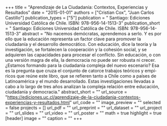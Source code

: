 +++
title = "Aprendizaje de La Ciudadanía: Contextos, Experiencias y Resultados"
date = "2015-01-01"
authors = ["Cristian Cox", "Juan Carlos Castillo"]
publication_types = ["5"]
publication = " Santiago: Ediciones Universidad Católica de Chile. ISBN: 978-956-14-1513-3"
publication_short = " Santiago: Ediciones Universidad Católica de Chile. ISBN: 978-956-14-1513-3"
abstract = "No nacemos demócratas, aprendemos a serlo. Y es por ello que la educación representa un factor clave para promover la ciudadaní­a y el desarrollo democrático. Con educación, dice la teorí­a y la investigación, se fortalecen la cooperación y la cohesión social, y se adquieren las capacidades para procesar el conflicto. Sin educación, o con una versión magra de ella, la democracia no puede ser robusta ni crecer. ¿Estamos formando para la ciudadaní­a compleja del nuevo escenario? Esa es la pregunta que cruza el conjunto de catorce trabajos teóricos y empí­ricos que reúne este libro, que se refieren tanto a Chile como a paí­ses de Latinoamérica y el mundo desarrollado. Estas investigaciones llevadas a cabo a lo largo de tres años analizan la compleja relación entre educación, ciudadaní­a y democracia."
abstract_short = ""
url_source = "https://ediciones.uc.cl/aprendizaje-de-la-ciudadania-contextos-experiencias-y-resultados.html"
url_code = ""
image_preview = ""
selected = false
projects = []
url_pdf = ""
url_preprint = ""
url_dataset = ""
url_project = ""
url_slides = ""
url_video = ""
url_poster = ""
math = true
highlight = true
[header]
image = ""
caption = ""
+++
